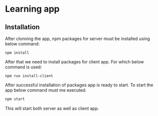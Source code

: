 # Learning app

## Installation

After clonning the app, npm packages for server must be installed using below command:

```shell
npm install
```

After that we need to install packages for client app. For which below command is used:

```shell
npm run install-client
```

After successful installation of packages app is ready to start.
To start the app below command must me executed.

```bash
npm start
```

This will start both server as well as client app.
